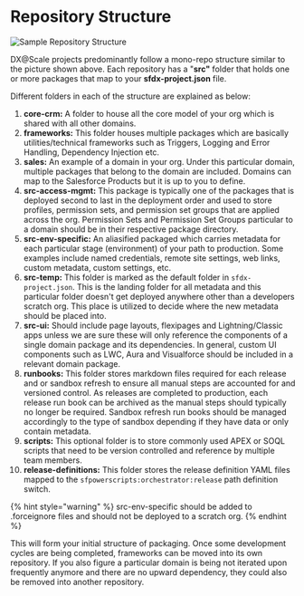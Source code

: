 # Repository Structure

![Sample Repository Structure](../.gitbook/assets/repository\_structure.png)

DX@Scale projects predominantly follow a mono-repo structure similar to the picture shown above. Each repository has a "**src"** folder that holds one or more packages that map to your **sfdx-project.json** file.

Different folders in each of the structure are explained as below:

1. **core-crm:** A folder to house all the core model of your org which is shared with all other domains.
2. **frameworks:** This folder houses multiple packages which are basically utilities/technical frameworks such as Triggers, Logging and Error Handling, Dependency Injection etc.
3. **sales:** An example of a domain in your org. Under this particular domain, multiple packages that belong to the domain are included. Domains can map to the Salesforce Products but it is up to you to define.
4. **src-access-mgmt:** This package is typically one of the packages that is deployed second to last in the deployment order and used to store profiles, permission sets, and permission set groups that are applied across the org. Permission Sets and Permission Set Groups particular to a domain should be in their respective package directory.
5. **src-env-specific:** An aliasified packaged which carries metadata for each particular stage (environment) of your path to production. Some examples include named credentials, remote site settings, web links, custom metadata, custom settings, etc.
6. **src-temp:** This folder is marked as the default folder in `sfdx-project.json`. This is the landing folder for all metadata and this particular folder doesn't get deployed anywhere other than a developers scratch org. This place is utilized to decide where the new metadata should be placed into.
7. **src-ui:** Should include page layouts, flexipages and Lightning/Classic apps unless we are sure these will only reference the components of a single domain package and its dependencies. In general, custom UI components such as LWC, Aura and Visualforce should be included in a relevant domain package.
8. **runbooks:** This folder stores markdown files required for each release and or sandbox refresh to ensure all manual steps are accounted for and versioned control. As releases are completed to production, each release run book can be archived as the manual steps should typically no longer be required. Sandbox refresh run books should be managed accordingly to the type of sandbox depending if they have data or only contain metadata.
9. **scripts:** This optional folder is to store commonly used APEX or SOQL scripts that need to be version controlled and reference by multiple team members.
10. **release-definitions:** This folder stores the release definition YAML files mapped to the `sfpowerscripts:orchestrator:release` path definition switch.

{% hint style="warning" %}
src-env-specific should be added to .forceignore files and should not be deployed to a scratch org.
{% endhint %}

This will form your initial structure of packaging. Once some development cycles are being completed, frameworks can be moved into its own repository. If you also figure a particular domain is being not iterated upon frequently anymore and there are no upward dependency, they could also be removed into another repository.
